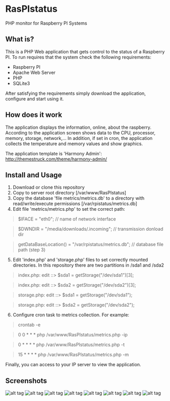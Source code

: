 # RasPIstatus
PHP monitor for Raspberry PI Systems

## What is?
This is a PHP Web application that gets control to the status of a Raspberry PI. To run requires that the system check the following requirements:

* Raspberry PI
* Apache Web Server
* PHP
* SQLite3

After satisfying the requirements simply download the application, configure and start using it.

## How does it work
The application displays the information, online, about the raspberry.
According to the application screen shows data to the CPU, processor, memory, storage, network,...
In addition, if set in cron, the application collects the temperature and memory values and show graphics.

The application template is 'Harmony Admin': http://themestruck.com/theme/harmony-admin/

## Install and Usage

1. Download or clone this repository
2. Copy to server root directory [/var/www/RasPIstatus]
3. Copy the database 'file metrics/metrics.db' to a directory with read/write/execute permissions [/var/rpistatus/metrics.db]
4. Edit file 'metrics/metrics.php' to set the correct path:

> 	$IFACE = "eth0"; // name of network interface

> 	$DWNDIR = "/media/downloads/.incoming"; // transmission donload dir

>	getDataBaseLocation() = "/var/rpistatus/metrics.db"; // database file path (step 3)

5. Edit 'index.php' and 'storage.php' files to set correctly mounted directories. In this repository there are two partitions in /sda1 and /sda2

> index.php: edit ::> $sda1 = getStorage("/dev/sda1")[3];

> index.php: edit ::> $sda2 = getStorage("/dev/sda2")[3]; 

> storage.php: edit ::> $sda1 = getStorage("/dev/sda1"); 

> storage.php: edit ::> $sda2 = getStorage("/dev/sda2"); 

6. Configure cron task to metrics collection. For example:

> crontab -e

> 0 0 * * *   php /var/www/RasPIstatus/metrics.php -ip

> 0 * * * *   php /var/www/RasPIstatus/metrics.php -t

> 15 * * * *  php /var/www/RasPIstatus/metrics.php -m

Finally, you can access to your IP server to view the application.



## Screenshots
![alt tag](https://github.com/ruboweb/RasPIstatus/blob/master/screenshots/01.dash.png)
![alt tag](https://github.com/ruboweb/RasPIstatus/blob/master/screenshots/02.system.png)
![alt tag](https://github.com/ruboweb/RasPIstatus/blob/master/screenshots/03.processor.png)
![alt tag](https://github.com/ruboweb/RasPIstatus/blob/master/screenshots/04.temp.png)
![alt tag](https://github.com/ruboweb/RasPIstatus/blob/master/screenshots/05.memory.png)
![alt tag](https://github.com/ruboweb/RasPIstatus/blob/master/screenshots/06.storage.png)
![alt tag](https://github.com/ruboweb/RasPIstatus/blob/master/screenshots/07.network.png)
![alt tag](https://github.com/ruboweb/RasPIstatus/blob/master/screenshots/08.services.png)

